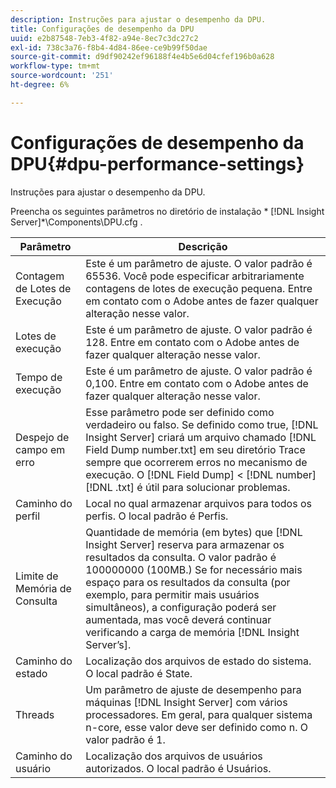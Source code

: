```yaml
---
description: Instruções para ajustar o desempenho da DPU.
title: Configurações de desempenho da DPU
uuid: e2b87548-7eb3-4f82-a94e-8ec7c3dc27c2
exl-id: 738c3a76-f8b4-4d84-86ee-ce9b99f50dae
source-git-commit: d9df90242ef96188f4e4b5e6d04cfef196b0a628
workflow-type: tm+mt
source-wordcount: '251'
ht-degree: 6%

---
```


# Configurações de desempenho da DPU{#dpu-performance-settings}

Instruções para ajustar o desempenho da DPU.

Preencha os seguintes parâmetros no diretório de instalação * [!DNL Insight Server]*\Components\DPU.cfg .

| Parâmetro | Descrição |
|---|---|
| Contagem de Lotes de Execução | Este é um parâmetro de ajuste. O valor padrão é 65536. Você pode especificar arbitrariamente contagens de lotes de execução pequena. Entre em contato com o Adobe antes de fazer qualquer alteração nesse valor. |
| Lotes de execução | Este é um parâmetro de ajuste. O valor padrão é 128. Entre em contato com o Adobe antes de fazer qualquer alteração nesse valor. |
| Tempo de execução | Este é um parâmetro de ajuste. O valor padrão é 0,100. Entre em contato com o Adobe antes de fazer qualquer alteração nesse valor. |
| Despejo de campo em erro | Esse parâmetro pode ser definido como verdadeiro ou falso. Se definido como true, [!DNL Insight Server] criará um arquivo chamado [!DNL Field Dump number.txt] em seu diretório Trace sempre que ocorrerem erros no mecanismo de execução. O [!DNL Field Dump] &lt; [!DNL number] [!DNL .txt] é útil para solucionar problemas. |
| Caminho do perfil | Local no qual armazenar arquivos para todos os perfis. O local padrão é Perfis\. |
| Limite de Memória de Consulta | Quantidade de memória (em bytes) que [!DNL Insight Server] reserva para armazenar os resultados da consulta. O valor padrão é 100000000 (100MB.) Se for necessário mais espaço para os resultados da consulta (por exemplo, para permitir mais usuários simultâneos), a configuração poderá ser aumentada, mas você deverá continuar verificando a carga de memória [!DNL Insight Server’s]. |
| Caminho do estado | Localização dos arquivos de estado do sistema. O local padrão é State\. |
| Threads | Um parâmetro de ajuste de desempenho para máquinas [!DNL Insight Server] com vários processadores. Em geral, para qualquer sistema n-core, esse valor deve ser definido como n. O valor padrão é 1. |
| Caminho do usuário | Localização dos arquivos de usuários autorizados. O local padrão é Usuários\. |
